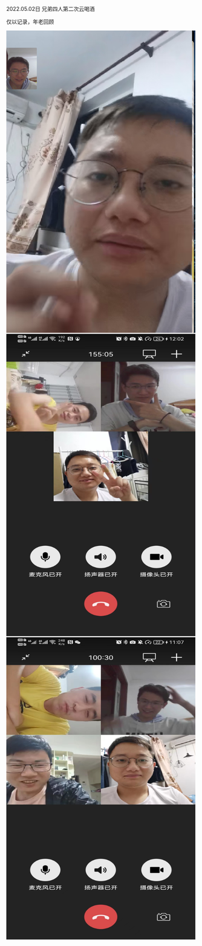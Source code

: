 2022.05.02日
兄弟四人第二次云喝酒

仅以记录，年老回顾

<img width="500" height="800" src="./images/20220502_0.jpg"/>

<img width="500" height="800" src="./images/20220502_1.jpg"/>

<img width="500" height="800" src="./images/20220502_2.jpg"/>